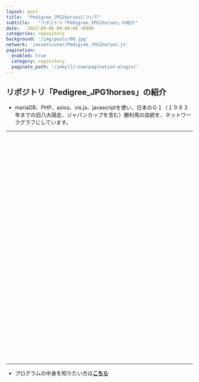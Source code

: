 ```yaml
---
layout: post
title:  "Pedigree_JPG1horsesについて"
subtitle:   "リポジトリ「Pedigree_JPG1horses」の紹介"
date:   2022-09-08 00:00:00 +0900
categories: repository
background: '/img/posts/06.jpg'
network: '/assets/user/Pedigree_JPG1horses.js'
pagination: 
  enabled: true
  category: repository
  paginate_path: '/jekyll/:num/pagination-plugin/'
---
```


## リポジトリ「Pedigree_JPG1horses」の紹介
- mariaDB、PHP、axios、vis.js、javascriptを使い、日本のＧ１（１９８３年までの旧八大競走、ジャパンカップを含む）勝利馬の血統を、ネットワークグラフにしています。

---

<div id="network" style="width:100%; height:600px;"></div>

---
- プログラムの中身を知りたい方は[**こちら**](https://github.com/u-10bei/Pedigree_JPG1horses)
